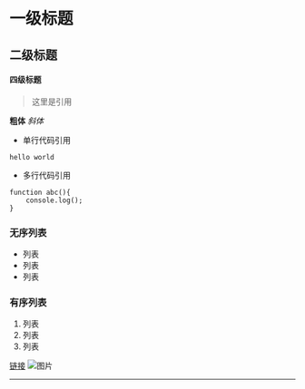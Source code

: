 # 一级标题
## 二级标题
#### 四级标题

> 这里是引用

**粗体**
*斜体*

- 单行代码引用

`
hello world
`

- 多行代码引用
```
function abc(){
	console.log();
}
````

### 无序列表
- 列表
- 列表
- 列表

### 有序列表
1. 列表
2. 列表
3. 列表

[链接](http://www.baidu.com)
![图片](https://ss0.bdstatic.com/k4oZeXSm1A5BphGlnYG/icon/95496.png)

***
